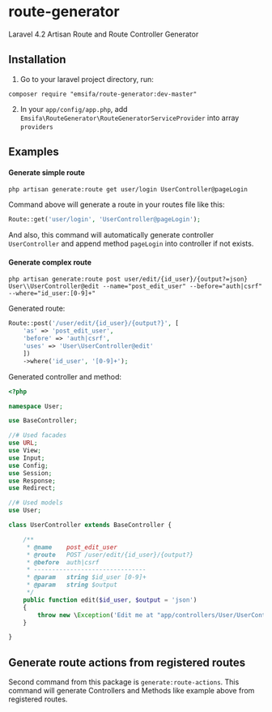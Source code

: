 # route-generator
Laravel 4.2 Artisan Route and Route Controller Generator

## Installation

1) Go to your laravel project directory, run:
```
composer require "emsifa/route-generator:dev-master"
```
2) In your `app/config/app.php`, add `Emsifa\RouteGenerator\RouteGeneratorServiceProvider` 
into array `providers`

## Examples

#### Generate simple route

```
php artisan generate:route get user/login UserController@pageLogin
```

Command above will generate a route in your routes file like this:
```php
Route::get('user/login', 'UserController@pageLogin');
```

And also, this command will automatically generate controller `UserController` and append method `pageLogin` into controller if not exists.


#### Generate complex route

```
php artisan generate:route post user/edit/{id_user}/{output?=json} User\\UserController@edit --name="post_edit_user" --before="auth|csrf" --where="id_user:[0-9]+"
```

Generated route:

```php
Route::post('/user/edit/{id_user}/{output?}', [
	'as' => 'post_edit_user',
	'before' => 'auth|csrf',
	'uses' => 'User\UserController@edit'
	])
	->where('id_user', '[0-9]+');
```

Generated controller and method:

```php
<?php 

namespace User;

use BaseController;

//# Used facades
use URL;
use View;
use Input;
use Config;
use Session;
use Response;
use Redirect;

//# Used models
use User;

class UserController extends BaseController {

	/**
	 * @name	post_edit_user
	 * @route	POST /user/edit/{id_user}/{output?}
	 * @before	auth|csrf
	 * -------------------------------
	 * @param	string $id_user [0-9]+
	 * @param	string $output
	 */
	public function edit($id_user, $output = 'json')
	{
		throw new \Exception('Edit me at "app/controllers/User/UserController.php" dude!');
	}

}
```

## Generate route actions from registered routes

Second command from this package is `generate:route-actions`. 
This command will generate Controllers and Methods like example above from registered routes.
